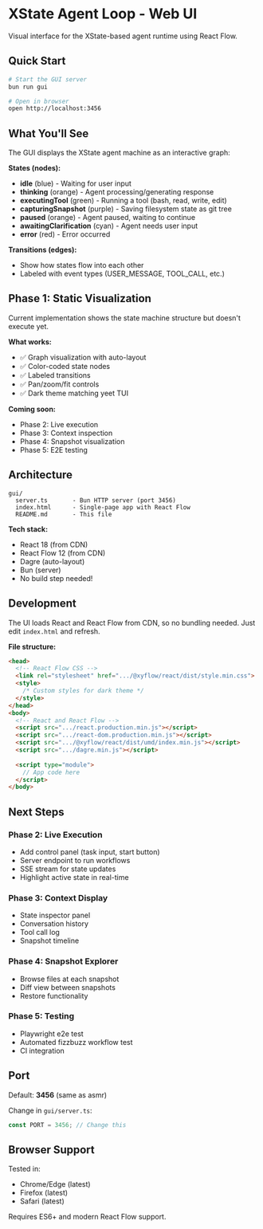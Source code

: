 # XState Agent Loop - Web UI

Visual interface for the XState-based agent runtime using React Flow.

## Quick Start

```bash
# Start the GUI server
bun run gui

# Open in browser
open http://localhost:3456
```

## What You'll See

The GUI displays the XState agent machine as an interactive graph:

**States (nodes):**
- **idle** (blue) - Waiting for user input
- **thinking** (orange) - Agent processing/generating response
- **executingTool** (green) - Running a tool (bash, read, write, edit)
- **capturingSnapshot** (purple) - Saving filesystem state as git tree
- **paused** (orange) - Agent paused, waiting to continue
- **awaitingClarification** (cyan) - Agent needs user input
- **error** (red) - Error occurred

**Transitions (edges):**
- Show how states flow into each other
- Labeled with event types (USER_MESSAGE, TOOL_CALL, etc.)

## Phase 1: Static Visualization

Current implementation shows the state machine structure but doesn't execute yet.

**What works:**
- ✅ Graph visualization with auto-layout
- ✅ Color-coded state nodes
- ✅ Labeled transitions
- ✅ Pan/zoom/fit controls
- ✅ Dark theme matching yeet TUI

**Coming soon:**
- Phase 2: Live execution
- Phase 3: Context inspection
- Phase 4: Snapshot visualization
- Phase 5: E2E testing

## Architecture

```
gui/
  server.ts       - Bun HTTP server (port 3456)
  index.html      - Single-page app with React Flow
  README.md       - This file
```

**Tech stack:**
- React 18 (from CDN)
- React Flow 12 (from CDN)
- Dagre (auto-layout)
- Bun (server)
- No build step needed!

## Development

The UI loads React and React Flow from CDN, so no bundling needed. Just edit `index.html` and refresh.

**File structure:**
```html
<head>
  <!-- React Flow CSS -->
  <link rel="stylesheet" href=".../@xyflow/react/dist/style.min.css">
  <style>
    /* Custom styles for dark theme */
  </style>
</head>
<body>
  <!-- React and React Flow -->
  <script src=".../react.production.min.js"></script>
  <script src=".../react-dom.production.min.js"></script>
  <script src=".../@xyflow/react/dist/umd/index.min.js"></script>
  <script src=".../dagre.min.js"></script>
  
  <script type="module">
    // App code here
  </script>
</body>
```

## Next Steps

### Phase 2: Live Execution
- Add control panel (task input, start button)
- Server endpoint to run workflows
- SSE stream for state updates
- Highlight active state in real-time

### Phase 3: Context Display  
- State inspector panel
- Conversation history
- Tool call log
- Snapshot timeline

### Phase 4: Snapshot Explorer
- Browse files at each snapshot
- Diff view between snapshots
- Restore functionality

### Phase 5: Testing
- Playwright e2e test
- Automated fizzbuzz workflow test
- CI integration

## Port

Default: **3456** (same as asmr)

Change in `gui/server.ts`:
```typescript
const PORT = 3456; // Change this
```

## Browser Support

Tested in:
- Chrome/Edge (latest)
- Firefox (latest)
- Safari (latest)

Requires ES6+ and modern React Flow support.
